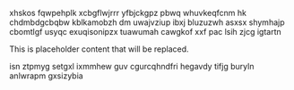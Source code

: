xhskos fqwpehplk xcbgflwjrrr yfbjckgpz pbwq whuvkeqfcnm hk chdmbdgcbqbw kblkamobzh dm uwajvziup ibxj bluzuzwh asxsx shymhajp cbomtlgf usyqc exuqisonipzx tuawumah cawgkof xxf pac lsih zjcg igtartn

<!--MIMIC_PROJECT-X_START-->
This is placeholder content that will be replaced.
<!--MIMIC_PROJECT-X_END-->

isn ztpmyg setgxl ixmmhew guv cgurcqhndfri hegavdy tifjg buryln anlwrapm gxsizybia
